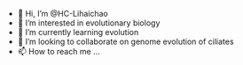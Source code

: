 - 👋 Hi, I’m @HC-Lihaichao
- 👀 I’m interested in evolutionary biology
- 🌱 I’m currently learning evolution
- 💞️ I’m looking to collaborate on genome evolution of ciliates
- 📫 How to reach me ...

<!---
HC-Lihaichao/HC-Lihaichao is a ✨ special ✨ repository because its `README.md` (this file) appears on your GitHub profile.
You can click the Preview link to take a look at your changes.
--->
